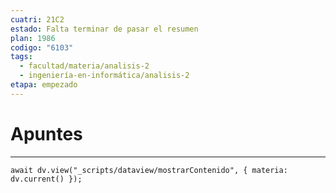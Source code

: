 ```yaml
---
cuatri: 21C2
estado: Falta terminar de pasar el resumen
plan: 1986
codigo: "6103"
tags:
  - facultad/materia/analisis-2
  - ingeniería-en-informática/analisis-2
etapa: empezado
---
```

# Apuntes
---
```dataviewjs
await dv.view("_scripts/dataview/mostrarContenido", { materia: dv.current() });
```